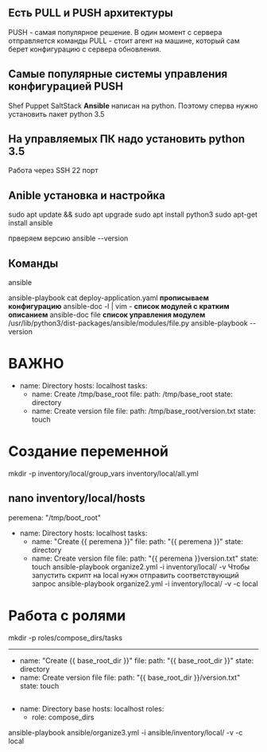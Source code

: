 ## Есть PULL и PUSH архитектуры

PUSH - самая популярное решение. В один момент с сервера отправляется команды
PULL - стоит агент на машине, который сам берет конфигурацию с сервера обновления.

## Самые популярные системы управления конфигурацией PUSH

Shef
Puppet
SaltStack
**Ansible** написан на python. Поэтому сперва нужно установить пакет python 3.5

## На управляемых ПК надо установить python 3.5

Работа через SSH 22 порт

## Anible установка и настройка

sudo apt update && sudo apt upgrade
sudo apt install python3
sudo apt-get install ansible

<!-- sudo pip install ansible==2.9.9 -->

прверяем версию
ansible --version

<!-- sudo apt search ansible чтобы узнать название пакетов-->

## Команды

<!-- Для одиночного запуска на конкретный сервер -->

ansible

<!-- Для запуска текстовой конфигурации -->

ansible-playbook
cat deploy-application.yaml **прописываем конфигурацию**
ansible-doc -l | vim - **список модулей с кратким описанием**
ansible-doc file **список управления модулем**
/usr/lib/python3/dist-packages/ansible/modules/file.py
ansible-playbook --version

<!-- tmux - это, пожалуй, самый гибкий и удобный для разделения экрана терминальный мультиплексор, ориентированный на клавиатуру.
Если вы используете tmux в первую очередь для разделения экрана, то единственные команды, которые вам действительно нужны, это:

Ctrl-B % для разделения экрана по вертикали (одна оболочка слева, одна - справа)
Ctrl-B" для разбиения по горизонтали (одна оболочка вверху, другая - ниже)
Ctrl-B O для активации другой оболочки
Ctrl-B ? для получения помощи
Ctrl-B d для отключения от Tmux, оставив его работать в фоновом режиме (используйте команду tmux attach для повторного входа) -->

# ВАЖНО

<!-- При написании ansible-play важно соблюдать отступ и не пользоваться табом! -->

- name: Directory
  hosts: localhost
  tasks:
  - name: Create /tmp/base_root
    file:
    path: /tmp/base_root
    state: directory
  - name: Create version file
    file:
    path: /tmp/base_root/version.txt
    state: touch

# Создание переменной

<!-- Мы создаем переменную, которая обозначается {{ peremena }}
Создаем каталоги  -->

mkdir -p inventory/local/group_vars
inventory/local/all.yml

<!-- Создаем файл host в котором прописываем значение переменной -->

## nano inventory/local/hosts

peremena: "/tmp/boot_root"

<!-- Создаем файл yml используя переменные -->

- name: Directory
  hosts: localhost
  tasks:
  - name: "Create {{ peremena }}"
    file:
    path: "{{ peremena }}"
    state: directory
  - name: Create version file
    file:
    path: "{{ peremena }}version.txt"
    state: touch
    <!-- Запускаем с использованием наших переменных -->
    ansible-playbook organize2.yml -i inventory/local/ -v
    <!-- Есть 2 режима работы ansible localhost и SSH -->
    Чтобы запустить скрипт на local нужн отправить соответствующий запрос
    ansible-playbook organize2.yml -i inventory/local/ -v -c local

<!-- Есть 3 ключа verbose -v -vv -vvv -->

# Работа с ролями

<!-- Создаем каталог roles -->

mkdir -p roles/compose_dirs/tasks

<!-- Ansible по умолчанию смотрит настройки main.yml. Там только задачи -->

---

- name: "Create {{ base_root_dir }}"
  file:
  path: "{{ base_root_dir }}"
  state: directory
- name: Create version file
  file:
  path: "{{ base_root_dir }}/version.txt"
  state: touch

## <!-- Вернемся к нашему playlist и напишем роли -->

- name: Directory base
  hosts: localhost
  roles:
  - role: compose_dirs

<!-- Теперь при запуске той же команды пойдет обращение к роли и выполнится тот же сценарий. -->

ansible-playbook ansible/organize3.yml -i ansible/inventory/local/ -v -c local

<!-- ka@test:~$ tree ansible/
ansible/
├── inventory
│   └── local
│       ├── group_vars
│       │   └── all.yml
│       └── hosts
├── organize2.yml
├── organize3.yml
├── organize.yml
└── roles
    └── compose_dirs
        └── tasks
            └── main.yml -->
